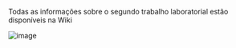 Todas as informações sobre o segundo trabalho laboratorial estão disponíveis na Wiki

![image](https://user-images.githubusercontent.com/54408098/102771971-ac43d900-437e-11eb-8746-26d024a519ba.png)
